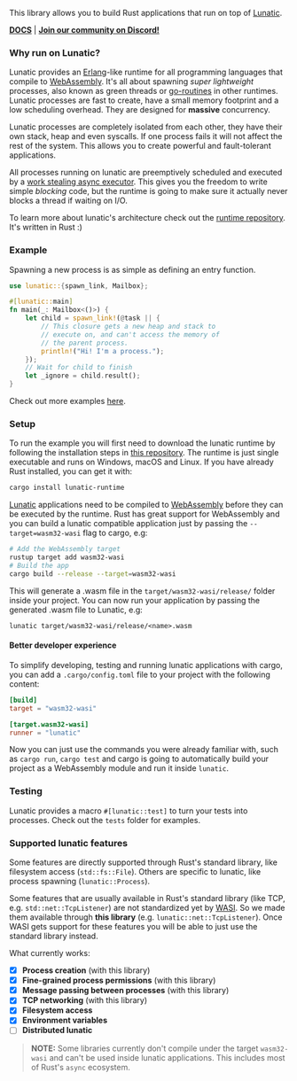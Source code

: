 This library allows you to build Rust applications that run on top of [Lunatic][1].

[**DOCS**](https://docs.rs/lunatic/latest/lunatic/) |
[**Join our community on Discord!**](https://discord.gg/b7zDqpXpB4)

### Why run on Lunatic?

Lunatic provides an [Erlang][2]-like runtime for all programming languages that compile to
[WebAssembly][3]. It's all about spawning _super lightweight_ processes, also known as green
threads or [go-routines][5] in other runtimes. Lunatic processes are fast to create, have a small
memory footprint and a low scheduling overhead. They are designed for **massive** concurrency.

Lunatic processes are completely isolated from each other, they have their own stack, heap and even
syscalls. If one process fails it will not affect the rest of the system. This allows you to create
powerful and fault-tolerant applications.

All processes running on lunatic are preemptively scheduled and executed by a
[work stealing async executor][6]. This gives you the freedom to write simple _blocking_ code, but
the runtime is going to make sure it actually never blocks a thread if waiting on I/O.

To learn more about lunatic's architecture check out the [runtime repository][1]. It's written in
Rust :)

### Example

Spawning a new process is as simple as defining an entry function.

```rust
use lunatic::{spawn_link, Mailbox};

#[lunatic::main]
fn main(_: Mailbox<()>) {
    let child = spawn_link!(@task || {
        // This closure gets a new heap and stack to
        // execute on, and can't access the memory of
        // the parent process.
        println!("Hi! I'm a process.");
    });
    // Wait for child to finish
    let _ignore = child.result();
}
```

Check out more examples [here](https://github.com/lunatic-solutions/rust-lib/tree/main/examples).

### Setup

To run the example you will first need to download the lunatic runtime by following the
installation steps in [this repository][1]. The runtime is just single executable and runs on
Windows, macOS and Linux. If you have already Rust installed, you can get it with:
```bash
cargo install lunatic-runtime
```

[Lunatic][1] applications need to be compiled to [WebAssembly][3] before they can be executed by
the runtime. Rust has great support for WebAssembly and you can build a lunatic compatible
application just by passing the `--target=wasm32-wasi` flag to cargo, e.g:

```bash
# Add the WebAssembly target
rustup target add wasm32-wasi
# Build the app
cargo build --release --target=wasm32-wasi
```

This will generate a .wasm file in the `target/wasm32-wasi/release/` folder inside your project.
You can now run your application by passing the generated .wasm file to Lunatic, e.g:

```
lunatic target/wasm32-wasi/release/<name>.wasm
```

#### Better developer experience

To simplify developing, testing and running lunatic applications with cargo, you can add a
`.cargo/config.toml` file to your project with the following content:

```toml
[build]
target = "wasm32-wasi"

[target.wasm32-wasi]
runner = "lunatic"
```

Now you can just use the commands you were already familiar with, such as `cargo run`, `cargo test`
and cargo is going to automatically build your project as a WebAssembly module and run it inside
`lunatic`.

### Testing

Lunatic provides a macro `#[lunatic::test]` to turn your tests into processes. Check out the
`tests` folder for examples.

### Supported lunatic features

Some features are directly supported through Rust's standard library, like filesystem access
(`std::fs::File`). Others are specific to lunatic, like process spawning (`lunatic::Process`).

Some features that are usually available in Rust's standard library (like TCP, e.g.
`std::net::TcpListener`) are not standardized yet by [WASI][4]. So we made them available through
**this library** (e.g. `lunatic::net::TcpListener`). Once WASI gets support for these features you
will be able to just use the standard library instead.

What currently works:

- [x] **Process creation** (with this library)
- [x] **Fine-grained process permissions** (with this library)
- [x] **Message passing between processes** (with this library)
- [x] **TCP networking** (with this library)
- [x] **Filesystem access**
- [x] **Environment variables**
- [ ] **Distributed lunatic**

> **NOTE:**
> Some libraries currently don't compile under the target `wasm32-wasi` and can't be used inside
> lunatic applications. This includes most of Rust's `async` ecosystem.

[1]: https://github.com/lunatic-solutions/lunatic
[2]: https://www.erlang.org/
[3]: https://webassembly.org/
[4]: https://wasi.dev/
[5]: https://golangbot.com/goroutines
[6]: https://tokio.rs/
